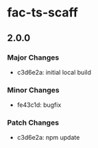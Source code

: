 # fac-ts-scaff

## 2.0.0

### Major Changes

- c3d6e2a: initial local build

### Minor Changes

- fe43c1d: bugfix

### Patch Changes

- c3d6e2a: npm update

